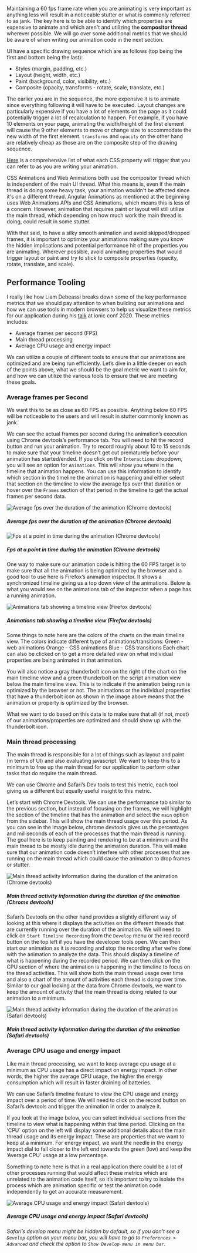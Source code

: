 Maintaining a 60 fps frame rate when you are animating is very important as anything less will result in a noticeable stutter or what is commonly referred to as jank. The key here is to be able to identify which properties are expensive to animate and which aren't and utilizing the **compositor thread** wherever possible. We will go over some additional metrics that we should be aware of when writing our animation code in the next section.

UI have a specific drawing sequence which are as follows (top being the first and bottom being the last):

- Styles (margin, padding, etc.)
- Layout (height, width, etc.)
- Paint (background, color, visibility, etc.)
- Composite (opacity, transforms - rotate, scale, translate, etc.)

The earlier you are in the sequence, the more expensive it is to animate since everything following it will have to be executed. Layout changes are particularly expensive if you have a lot of elements on the page as it could potentially trigger a lot of recalculation to happen. For example, if you have 10 elements on your page, animating the width/height of the first element will cause the 9 other elements to move or change size to accommodate the new width of the first element. `transforms` and `opacity` on the other hand are relatively cheap as those are on the composite step of the drawing sequence.

[Here](https://csstriggers.com/) is a comprehensive list of what each CSS property will trigger that you can refer to as you are writing your animation.

CSS Animations and Web Animations both use the compositor thread which is independent of the main UI thread. What this means is, even if the main thread is doing some heavy task, your animation wouldn't be affected since it's on a different thread. Angular Animations as mentioned at the beginning uses Web Animations APIs and CSS Animations, which means this is less of a concern. However, animation that requires paint or layout will still utilize the main thread, which depending on how much work the main thread is doing, could result in some stutter.

With that said, to have a silky smooth animation and avoid skipped/dropped frames, it is important to optimize your animations making sure you know the hidden implications and potential performance hit of the properties you are animating. Wherever possible, avoid animating properties that would trigger layout or paint and try to stick to composite properties (opacity, rotate, translate, and scale).

## Performance Tooling

I really like how Liam Debeassi breaks down some of the key performance metrics that we should pay attention to when building our animations and how we can use tools in modern browsers to help us visualize these metrics for our application during his [talk](https://youtu.be/xh-B-AtsLJc?t=26396) at ionic conf 2020. These metrics includes:

- Average frames per second (FPS)
- Main thread processing
- Average CPU usage and energy impact

We can utilize a couple of different tools to ensure that our animations are optimized and are being run efficiently. Let’s dive in a little deeper on each of the points above, what we should be the goal metric we want to aim for, and how we can utilize the various tools to ensure that we are meeting these goals.

### Average frames per Second

We want this to be as close as 60 FPS as possible. Anything below 60 FPS will be noticeable to the users and will result in stutter commonly known as jank.

We can see the actual frames per second during the animation’s execution using Chrome devtools’s performance tab. You will need to hit the record button and run your animation. Try to record roughly about 10 to 15 seconds to make sure that your timeline doesn’t get cut prematurely before your animation has started/ended. If you click on the `Interactions` dropdown, you will see an option for `Animations`. This will show you where in the timeline that animation happens. You can use this information to identify which section in the timeline the animation is happening and either select that section on the timeline to view the average fps over that duration or hover over the `Frames` section of that period in the timeline to get the actual frames per second data.

![Average fps over the duration of the animation (Chrome devtools)](assets/post-content/tips/performance/images/fps_chrome.png)

##### Average fps over the duration of the animation (Chrome devtools)

![Fps at a point in time during the animation (Chrome devtools)](assets/post-content/tips/performance/images/fps_segment_chrome.png)

##### Fps at a point in time during the animation (Chrome devtools)

One way to make sure our animation code is hitting the 60 FPS target is to make sure that all the animation is being optimized by the browser and a good tool to use here is Firefox’s animation inspector. It shows a synchronized timeline giving us a top down view of the animations. Below is what you would see on the animations tab of the inspector when a page has a running animation.

![Animations tab showing a timeline view (Firefox devtools)](assets/post-content/tips/performance/images/timeline_firefox.png)

##### Animations tab showing a timeline view (Firefox devtools)

Some things to note here are the colors of the charts on the main timeline view. The colors indicate different type of animations/transitions:
Green - web animations
Orange - CSS animations
Blue - CSS transitions
Each chart can also be clicked on to get a more detailed view on what individual properties are being animated in that animation.

You will also notice a gray thunderbolt icon on the right of the chart on the main timeline view and a green thunderbolt on the script animation view below the main timeline view. This is to indicate if the animation being run is optimized by the browser or not. The animations or the individual properties that have a thunderbolt icon as shown in the image above means that the animation or property is optimized by the browser.

What we want to do based on this data is to make sure that all (if not, most) of our animations/properties are optimized and should show up with the thunderbolt icon.

### Main thread processing

The main thread is responsible for a lot of things such as layout and paint (in terms of UI) and also evaluating javascript. We want to keep this to a minimum to free up the main thread for our application to perform other tasks that do require the main thread.

We can use Chrome and Safari’s Dev tools to test this metric, each tool giving us a different but equally useful insight to this metric.

Let’s start with Chrome Devtools. We can use the performance tab similar to the previous section, but instead of focusing on the frames, we will highlight the section of the timeline that has the animation and select the `main` option from the sidebar. This will show the main thread usage over this period. As you can see in the image below, chrome devtools gives us the percentages and milliseconds of each of the processes that the main thread is running. The goal here is to keep painting and rendering to be at a minimum and the main thread to be mostly idle during the animation duration. This will make sure that our animation code doesn’t interfere with other processes that are running on the main thread which could cause the animation to drop frames or stutter.

![Main thread activity information during the duration of the animation (Chrome devtools)](assets/post-content/tips/performance/images/thread_activity_chrome.png)

##### Main thread activity information during the duration of the animation (Chrome devtools)

Safari’s Devtools on the other hand provides a slightly different way of looking at this where it displays the activities on the different threads that are currently running over the duration of the animation. We will need to click on `Start Timeline Recording` from the `Develop` menu or the red record button on the top left if you have the developer tools open. We can then start our animation as it is recording and stop the recording after we’re done with the animation to analyze the data. This should display a timeline of what is happening during the recorded period. We can then click on the CPU section of where the animation is happening in the timeline to focus on the thread activities. This will show both the main thread usage over time and also a chart of the amount of activities each thread is doing over time. Similar to our goal looking at the data from Chrome devtools, we want to keep the amount of activity that the main thread is doing related to our animation to a minimum.

![Main thread activity information during the duration of the animation (Safari devtools)](assets/post-content/tips/performance/images/thread_activity_safari.png)

##### Main thread activity information during the duration of the animation (Safari devtools)

### Average CPU usage and energy impact

Like main thread processing, we want to keep average cpu usage at a minimum as CPU usage has a direct impact on energy impact. In other words, the higher the average CPU usage, the higher the energy consumption which will result in faster draining of batteries.

We can use Safari’s timeline feature to view the CPU usage and energy impact over a period of time. We will need to click on the record button on Safari’s devtools and trigger the animation in order to analyze it.

If you look at the image below, you can select individual sections from the timeline to view what is happening within that time period. Clicking on the ‘CPU` option on the left will display some additional details about the main thread usage and its energy impact. These are properties that we want to keep at a minimum. For energy impact, we want the needle in the energy impact dial to fall closer to the left end towards the green (low) and keep the ‘Average CPU’ usage at a low percentage.

Something to note here is that in a real application there could be a lot of other processes running that would affect these metrics which are unrelated to the animation code itself, so it’s important to try to isolate the process which are animation specific or test the animation code independently to get an accurate measurement.

![Average CPU usage and energy impact (Safari devtools)](assets/post-content/tips/performance/images/energy_impact_safari.png)

##### Average CPU usage and energy impact (Safari devtools)

_Safari’s develop menu might be hidden by default, so if you don’t see a `Develop` option on your menu bar, you will have to go to `Preferences > Advanced` and check the option to `Show Develop menu in menu bar`._
